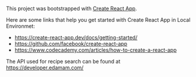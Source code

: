 This project was bootstrapped with [Create React App](https://github.com/facebookincubator/create-react-app).

Here are some links that help you get started with Create React App in Local Environmet:
-   https://create-react-app.dev/docs/getting-started/
-   https://github.com/facebook/create-react-app
-   https://www.codecademy.com/articles/how-to-create-a-react-app

The API used for recipe search can be found at https://developer.edamam.com/